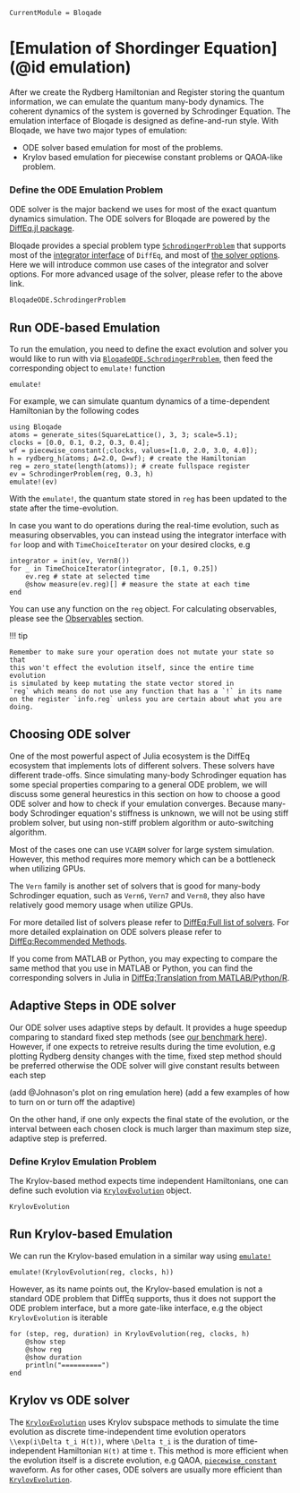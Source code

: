 ```@meta
CurrentModule = Bloqade
```

# [Emulation of Shordinger Equation](@id emulation)

After we create the Rydberg Hamiltonian and Register storing the quantum information, we can 
emulate the quantum many-body dynamics. The coherent dynamics of
the system is governed by Schrodinger Equation. The emulation interface of Bloqade is designed as 
define-and-run style.  With Bloqade, we have two major types of emulation:

- ODE solver based emulation for most of the problems.
- Krylov based emulation for piecewise constant problems or QAOA-like problem.



### Define the ODE Emulation Problem

ODE solver is the major backend we uses for most of the exact quantum 
dynamics simulation. The ODE solvers for Bloqade are powered by the [DiffEq.jl package](https://diffeq.sciml.ai/).

Bloqade provides a special problem type [`SchrodingerProblem`](@ref)
that supports most of the 
[integrator interface](https://diffeq.sciml.ai/stable/basics/integrator/)
of `DiffEq`, and most of
[the solver options](https://diffeq.sciml.ai/stable/basics/common_solver_opts/). Here we will introduce common use cases of the integrator and solver options. For more advanced usage of the solver,
please refer to the above link.

```@docs
BloqadeODE.SchrodingerProblem
```

## Run ODE-based Emulation

To run the emulation, you need to define the exact evolution and solver
you would like to run with via [`BloqadeODE.SchrodingerProblem`](@ref), then feed the corresponding object to
`emulate!` function

```@docs
emulate!
```

For example, we can simulate quantum dynamics of a time-dependent Hamiltonian by the following codes

```@repl evolution
using Bloqade
atoms = generate_sites(SquareLattice(), 3, 3; scale=5.1);
clocks = [0.0, 0.1, 0.2, 0.3, 0.4];
wf = piecewise_constant(;clocks, values=[1.0, 2.0, 3.0, 4.0]);
h = rydberg_h(atoms; Δ=2.0, Ω=wf); # create the Hamiltonian 
reg = zero_state(length(atoms)); # create fullspace register
ev = SchrodingerProblem(reg, 0.3, h)
emulate!(ev)
```
With the `emulate!`, the quantum state stored in `reg` has been updated to the state after the time-evolution. 


In case you want to do operations during the real-time evolution,
such as measuring observables, you can instead
using the integrator interface with `for` loop and with `TimeChoiceIterator` on your desired clocks, e.g

```@example evolution
integrator = init(ev, Vern8())
for _ in TimeChoiceIterator(integrator, [0.1, 0.25])
    ev.reg # state at selected time
    @show measure(ev.reg)[] # measure the state at each time
end
```

You can use any function on the `reg` object.  For calculating observables, 
please see the [Observables](@ref) section.

!!! tip

    Remember to make sure your operation does not mutate your state so that
    this won't effect the evolution itself, since the entire time evolution
    is simulated by keep mutating the state vector stored in
    `reg` which means do not use any function that has a `!` in its name
    on the register `info.reg` unless you are certain about what you are
    doing.



## Choosing ODE solver

One of the most powerful aspect of Julia ecosystem is the DiffEq ecosystem
that implements lots of different solvers. These solvers have different trade-offs. Since simulating many-body Schrodinger equation has some
special properties comparing to a general ODE problem, we will discuss some
general heurestics in this section on how to choose a good ODE solver and
how to check if your emulation converges. Because many-body Schrodinger equation's stiffness is unknown, we will not be using stiff problem solver, but using non-stiff problem algorithm or auto-switching algorithm.

Most of the cases one can use `VCABM` solver for large system simulation. However, this method requires more memory which can be a bottleneck when
utilizing GPUs.

The `Vern` family is another set of solvers that is good for many-body
Schrodinger equation, such as `Vern6`, `Vern7` and `Vern8`, they also
have relatively good memory usage when utilize GPUs.

For more detailed list of solvers please refer to [DiffEq:Full list of solvers](https://diffeq.sciml.ai/stable/solvers/ode_solve/#Full-List-of-Methods).
For more detailed explaination on ODE solvers please refer to [DiffEq:Recommended Methods](https://diffeq.sciml.ai/stable/solvers/ode_solve/#Recommended-Methods).

If you come from MATLAB or Python, you may expecting to compare the same
method that you use in MATLAB or Python, you can find the corresponding
solvers in Julia in [DiffEq:Translation from MATLAB/Python/R](https://diffeq.sciml.ai/stable/solvers/ode_solve/#Translations-from-MATLAB/Python/R).


## Adaptive Steps in ODE solver

Our ODE solver uses adaptive steps by default. It provides a huge speedup
comparing to standard fixed step methods (see [our benchmark here](#)).
However, if one expects to retreive results during the time evolution, e.g
plotting Rydberg density changes with the time, fixed step method should be
preferred otherwise the ODE solver will give constant results between each
step

(add @Johnason's plot on ring emulation here)
(add a few examples of how to turn on or turn off the adaptive)

On the other hand, if one only expects the final state of the evolution,
or the interval between each chosen clock is much larger than maximum
step size, adaptive step is preferred.



### Define Krylov Emulation Problem

The Krylov-based method expects time independent Hamiltonians, one can define such evolution via [`KrylovEvolution`](@ref) object.

```@docs
KrylovEvolution
```

## Run Krylov-based Emulation

We can run the Krylov-based emulation in a similar way using [`emulate!`](@ref)

```@repl evolution
emulate!(KrylovEvolution(reg, clocks, h))
```

However, as its name points out, the Krylov-based emulation is not a standard ODE problem that DiffEq  supports, thus it does not support the ODE problem interface, but a more gate-like interface, e.g the object `KrylovEvolution` is iterable

```@example evolution
for (step, reg, duration) in KrylovEvolution(reg, clocks, h)
    @show step
    @show reg
    @show duration
    println("==========")
end
```

## Krylov vs ODE solver

The [`KrylovEvolution`](@ref) uses Krylov subspace methods to simulate the
time evolution as discrete time-independent time evolution operators ``\\exp(i\Delta t_i H(t))``, where ``\Delta t_i`` is the duration of time-independent Hamiltonian ``H(t)`` at time ``t``. This method is more efficient when the evolution itself is a discrete evolution, e.g QAOA,
[`piecewise_constant`](@ref) waveform. As for other cases, ODE solvers
are usually more efficient than [`KrylovEvolution`](@ref).
